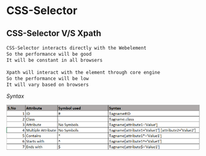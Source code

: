 # CSS-Selector

## CSS-Selector V/S Xpath
```
CSS-Selector interacts directly with the Webelement
So the performance will be good
It will be constant in all browsers

Xpath will interact with the element through core engine
So the performance will be low 
It will vary based on browsers 

```

_Syntax_

![](https://github.com/antonysam/CSS-Selector/blob/master/CSS-Selector%20Template.PNG)
